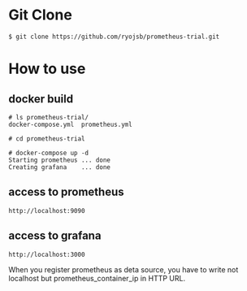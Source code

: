 # Git Clone

```
$ git clone https://github.com/ryojsb/prometheus-trial.git
```

# How to use

## docker build

```
# ls prometheus-trial/
docker-compose.yml	prometheus.yml

# cd prometheus-trial

# docker-compose up -d
Starting prometheus ... done
Creating grafana    ... done
```

## access to prometheus

```
http://localhost:9090
```

## access to grafana

```
http://localhost:3000
```

When you register prometheus as deta source, you have to write not localhost but prometheus_container_ip in HTTP URL.

